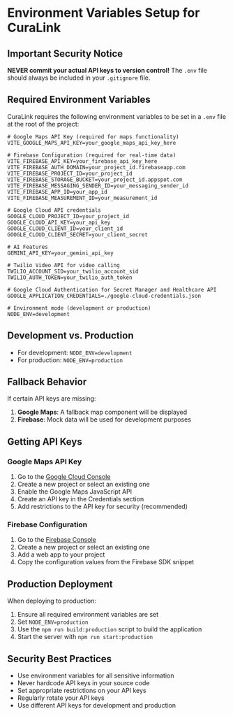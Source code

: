 # Environment Variables Setup for CuraLink

## Important Security Notice

**NEVER commit your actual API keys to version control!** The `.env` file should always be included in your `.gitignore` file.

## Required Environment Variables

CuraLink requires the following environment variables to be set in a `.env` file at the root of the project:

```
# Google Maps API Key (required for maps functionality)
VITE_GOOGLE_MAPS_API_KEY=your_google_maps_api_key_here

# Firebase Configuration (required for real-time data)
VITE_FIREBASE_API_KEY=your_firebase_api_key_here
VITE_FIREBASE_AUTH_DOMAIN=your_project_id.firebaseapp.com
VITE_FIREBASE_PROJECT_ID=your_project_id
VITE_FIREBASE_STORAGE_BUCKET=your_project_id.appspot.com
VITE_FIREBASE_MESSAGING_SENDER_ID=your_messaging_sender_id
VITE_FIREBASE_APP_ID=your_app_id
VITE_FIREBASE_MEASUREMENT_ID=your_measurement_id

# Google Cloud API credentials
GOOGLE_CLOUD_PROJECT_ID=your_project_id
GOOGLE_CLOUD_API_KEY=your_api_key
GOOGLE_CLOUD_CLIENT_ID=your_client_id
GOOGLE_CLOUD_CLIENT_SECRET=your_client_secret

# AI Features
GEMINI_API_KEY=your_gemini_api_key

# Twilio Video API for video calling
TWILIO_ACCOUNT_SID=your_twilio_account_sid
TWILIO_AUTH_TOKEN=your_twilio_auth_token

# Google Cloud Authentication for Secret Manager and Healthcare API
GOOGLE_APPLICATION_CREDENTIALS=./google-cloud-credentials.json

# Environment mode (development or production)
NODE_ENV=development
```

## Development vs. Production

- For development: `NODE_ENV=development`
- For production: `NODE_ENV=production`

## Fallback Behavior

If certain API keys are missing:

1. **Google Maps**: A fallback map component will be displayed
2. **Firebase**: Mock data will be used for development purposes

## Getting API Keys

### Google Maps API Key

1. Go to the [Google Cloud Console](https://console.cloud.google.com/)
2. Create a new project or select an existing one
3. Enable the Google Maps JavaScript API
4. Create an API key in the Credentials section
5. Add restrictions to the API key for security (recommended)

### Firebase Configuration

1. Go to the [Firebase Console](https://console.firebase.google.com/)
2. Create a new project or select an existing one
3. Add a web app to your project
4. Copy the configuration values from the Firebase SDK snippet

## Production Deployment

When deploying to production:

1. Ensure all required environment variables are set
2. Set `NODE_ENV=production`
3. Use the `npm run build:production` script to build the application
4. Start the server with `npm run start:production`

## Security Best Practices

- Use environment variables for all sensitive information
- Never hardcode API keys in your source code
- Set appropriate restrictions on your API keys
- Regularly rotate your API keys
- Use different API keys for development and production